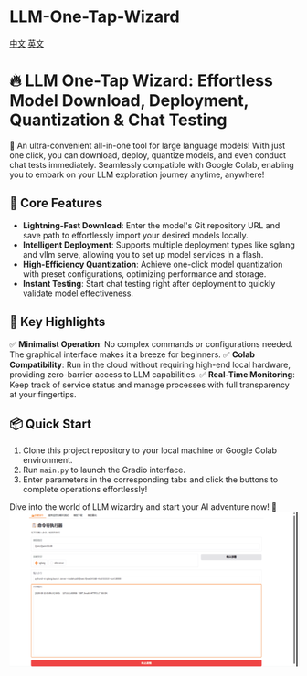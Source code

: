 # LLM-One-Tap-Wizard 
[中文](README_ZH.md) [英文](README.md) 
# 🔥 LLM One-Tap Wizard: Effortless Model Download, Deployment, Quantization & Chat Testing

🎉 An ultra-convenient all-in-one tool for large language models! With just one click, you can download, deploy, quantize models, and even conduct chat tests immediately. Seamlessly compatible with Google Colab, enabling you to embark on your LLM exploration journey anytime, anywhere!

## 🌟 Core Features
- **Lightning-Fast Download**: Enter the model's Git repository URL and save path to effortlessly import your desired models locally.
- **Intelligent Deployment**: Supports multiple deployment types like sglang and vllm serve, allowing you to set up model services in a flash.
- **High-Efficiency Quantization**: Achieve one-click model quantization with preset configurations, optimizing performance and storage.
- **Instant Testing**: Start chat testing right after deployment to quickly validate model effectiveness.

## 🚀 Key Highlights
✅ **Minimalist Operation**: No complex commands or configurations needed. The graphical interface makes it a breeze for beginners.
✅ **Colab Compatibility**: Run in the cloud without requiring high-end local hardware, providing zero-barrier access to LLM capabilities.
✅ **Real-Time Monitoring**: Keep track of service status and manage processes with full transparency at your fingertips.

## 📦 Quick Start
1. Clone this project repository to your local machine or Google Colab environment.
2. Run `main.py` to launch the Gradio interface.
3. Enter parameters in the corresponding tabs and click the buttons to complete operations effortlessly!

Dive into the world of LLM wizardry and start your AI adventure now! 🚀
![screenshoot.gif](screenshoot.gif)
